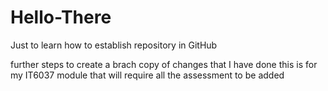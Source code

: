 # Hello-There
Just to learn how to establish repository in GitHub

further steps to create a brach copy of changes that I have done
this is for my IT6037 module that will require all the assessment
to be added 
